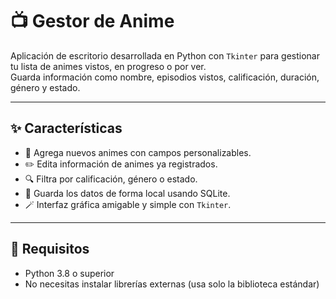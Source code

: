 # 📺 Gestor de Anime

Aplicación de escritorio desarrollada en Python con `Tkinter` para gestionar tu lista de animes vistos, en progreso o por ver.  
Guarda información como nombre, episodios vistos, calificación, duración, género y estado.

---

## ✨ Características

- 📌 Agrega nuevos animes con campos personalizables.
- ✏️ Edita información de animes ya registrados.
- 🔍 Filtra por calificación, género o estado.
- 🔄 Guarda los datos de forma local usando SQLite.
- 🪄 Interfaz gráfica amigable y simple con `Tkinter`.

---

## 🧰 Requisitos

- Python 3.8 o superior
- No necesitas instalar librerías externas (usa solo la biblioteca estándar)
